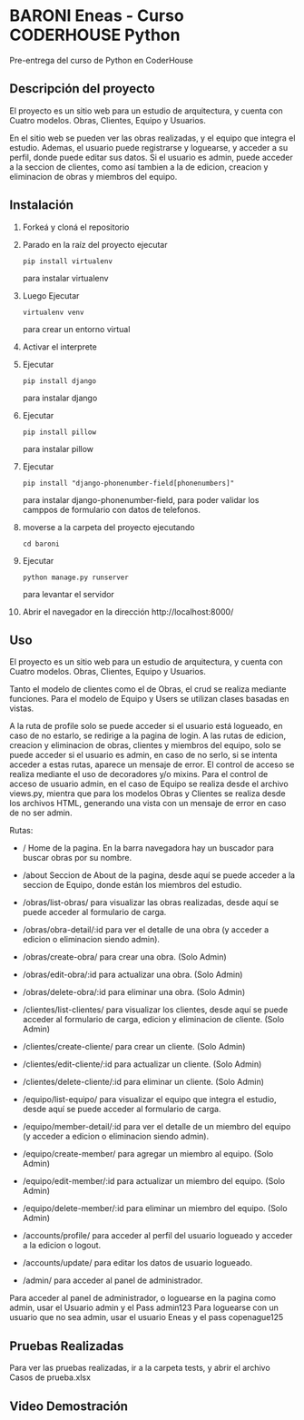 # BARONI Eneas - Curso CODERHOUSE Python

Pre-entrega del curso de Python en CoderHouse

## Descripción del proyecto

El proyecto es un sitio web para un estudio de arquitectura, y cuenta con Cuatro modelos. Obras, Clientes, Equipo y Usuarios.

En el sitio web se pueden ver las obras realizadas, y el equipo que integra el estudio.
Ademas, el usuario puede registrarse y loguearse, y acceder a su perfil, donde puede editar sus datos.
Si el usuario es admin, puede acceder a la seccion de clientes, como así tambien a la de edicion, creacion y eliminacion de obras y miembros del equipo.


## Instalación

1. Forkeá y cloná el repositorio

2. Parado en la raíz del proyecto ejecutar 

   ```
   pip install virtualenv
   ```
    para instalar virtualenv

3. Luego Ejecutar 

   ```
   virtualenv venv
   ```

    para crear un entorno virtual

4. Activar el interprete  

5. Ejecutar

    ```
    pip install django
    ```
    
    para instalar django

6. Ejecutar

    ```
    pip install pillow
    ```
    
    para instalar pillow
    
7. Ejecutar

    ```
    pip install "django-phonenumber-field[phonenumbers]"
    ```
    
    para instalar django-phonenumber-field, para poder validar los camppos de formulario con datos de telefonos.


8. moverse a la carpeta del proyecto ejecutando

    ```
    cd baroni
    ```

9. Ejecutar

    ```
    python manage.py runserver
    ```

    para levantar el servidor

10. Abrir el navegador en la dirección http://localhost:8000/     


## Uso

El proyecto es un sitio web para un estudio de arquitectura, y cuenta con Cuatro modelos. Obras, Clientes, Equipo y Usuarios.

Tanto el modelo de clientes como el de Obras, el crud se realiza mediante funciones.
Para el modelo de Equipo y Users se utilizan clases basadas en vistas.

A la ruta de profile solo se puede acceder si el usuario está logueado, en caso de no estarlo, se redirige a la pagina de login.
A las rutas de edicion, creacion y eliminacion de obras, clientes y miembros del equipo, solo se puede acceder si el usuario es admin, en caso de no serlo, si se intenta acceder a estas rutas, aparece un mensaje de error.
El control de acceso se realiza mediante el uso de decoradores y/o mixins.
Para el control de acceso de usuario admin, en el caso de Equipo se realiza desde el archivo views.py, mientra que para los modelos Obras y Clientes se realiza desde los archivos HTML, generando una vista con un mensaje de error en caso de no ser admin.

Rutas: 
 - / Home de la pagina. En la barra navegadora hay un buscador para buscar obras por su nombre.
 
 - /about Seccion de About de la pagina, desde aquí se puede acceder a la seccion de Equipo, donde están los miembros del estudio.
 
 - /obras/list-obras/ para visualizar las obras realizadas, desde aquí se puede acceder al formulario de carga.
 - /obras/obra-detail/:id para ver el detalle de una obra (y acceder a edicion o eliminacion siendo admin). 
 - /obras/create-obra/ para crear una obra. (Solo Admin)
 - /obras/edit-obra/:id para actualizar una obra. (Solo Admin)
 - /obras/delete-obra/:id para eliminar una obra. (Solo Admin)
 
 - /clientes/list-clientes/ para visualizar los clientes, desde aquí se puede acceder al formulario de carga, edicion y eliminacion de cliente. (Solo Admin)
 - /clientes/create-cliente/ para crear un cliente. (Solo Admin)
 - /clientes/edit-cliente/:id para actualizar un cliente. (Solo Admin)
 - /clientes/delete-cliente/:id para eliminar un cliente. (Solo Admin)
 
 - /equipo/list-equipo/ para visualizar el equipo que integra el estudio, desde aquí se puede acceder al formulario de carga.
 - /equipo/member-detail/:id para ver el detalle de un miembro del equipo (y acceder a edicion o eliminacion siendo admin).
 - /equipo/create-member/ para agregar un miembro al equipo. (Solo Admin)
 - /equipo/edit-member/:id para actualizar un miembro del equipo. (Solo Admin)
 - /equipo/delete-member/:id para eliminar un miembro del equipo. (Solo Admin)

 - /accounts/profile/ para acceder al perfil del usuario logueado y acceder a la edicion o logout.
 - /accounts/update/ para editar los datos de usuario logueado.
 
 - /admin/ para acceder al panel de administrador.


Para acceder al panel de administrador, o loguearse en la pagina como admin, usar el Usuario admin y el Pass admin123
Para loguearse con un usuario que no sea admin, usar el usuario Eneas y el pass copenague125

## Pruebas Realizadas
Para ver las pruebas realizadas, ir a la carpeta tests, y abrir el archivo Casos de prueba.xlsx

## Video Demostración
